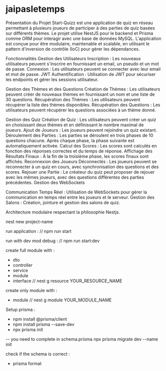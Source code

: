# jaipasletemps

Présentation du Projet
Start-Quizz est une application de quiz en réseau permettant à plusieurs joueurs de participer à des parties de quiz basées sur différents thèmes. Le projet utilise NestJS pour le backend et Prisma comme ORM pour interagir avec une base de données MySQL. L'application est conçue pour être modulaire, maintenable et scalable, en utilisant le pattern d'inversion de contrôle (IoC) pour gérer les dépendances.

Fonctionnalités
Gestion des Utilisateurs
Inscription : Les nouveaux utilisateurs peuvent s'inscrire en fournissant un email, un pseudo et un mot de passe.
Connexion : Les utilisateurs peuvent se connecter avec leur email et mot de passe.
JWT Authentification : Utilisation de JWT pour sécuriser les endpoints et gérer les sessions utilisateur.

Gestion des Thèmes et des Questions
Création de Thèmes : Les utilisateurs peuvent créer de nouveaux thèmes en fournissant un nom et une liste de 30 questions.
Récupération des Thèmes : Les utilisateurs peuvent récupérer la liste des thèmes disponibles.
Récupération des Questions : Les utilisateurs peuvent récupérer les questions associées à un thème donné.

Gestion des Quiz
Création de Quiz : Les utilisateurs peuvent créer un quiz en choisissant deux thèmes et en définissant le nombre maximal de joueurs.
Ajout de Joueurs : Les joueurs peuvent rejoindre un quiz existant.
Déroulement des Parties : Les parties se déroulent en trois phases de 10 questions chacune. Après chaque phase, la phase suivante est automatiquement activée.
Calcul des Scores : Les scores sont calculés en fonction des réponses correctes et du temps de réponse.
Affichage des Résultats Finaux : À la fin de la troisième phase, les scores finaux sont affichés.
Reconnexion des Joueurs Déconnectés : Les joueurs peuvent se reconnecter à un quiz en cours, avec synchronisation des questions et des scores.
Rejouer une Partie : Le créateur du quiz peut proposer de rejouer avec les mêmes joueurs, avec des questions différentes des parties précédentes.
Gestion des WebSockets

Communication Temps Réel : Utilisation de WebSockets pour gérer la communication en temps réel entre les joueurs et le serveur.
Gestion des Salons : Création, jointure et gestion des salons de quiz.

Architecture modulaire respectant la philosophie Nestjs.


nest new project-name

run application :
 // npm run start

run with dev mod debug : 
 // npm run start:dev

create full module with :
- dto
- controller
- service
- module 
- interface
  // nest g resource YOUR_RESOURCE_NAME

create only module with :
- module
  // nest g module YOUR_MODULE_NAME

Setup prisma : 
- npm install @prisma/client
- npm install prisma --save-dev
- npx prisma init

-- you need to complete in schema.prisma
npx prisma migrate dev --name init

check if the schema is correct : 
- prisma format



